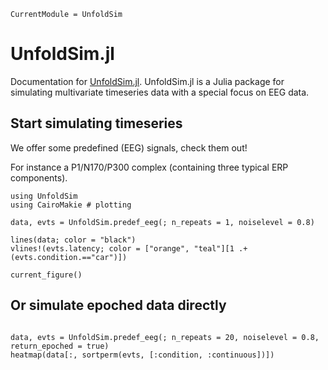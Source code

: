 ```@meta
CurrentModule = UnfoldSim
```

# UnfoldSim.jl

Documentation for [UnfoldSim.jl](https://github.com/unfoldtoolbox/UnfoldSim.jl). UnfoldSim.jl is a Julia package for simulating multivariate timeseries data with a special focus on EEG data.

## Start simulating timeseries
We offer some predefined (EEG) signals, check them out!

For instance a P1/N170/P300 complex (containing three typical ERP components).
```@example main
using UnfoldSim
using CairoMakie # plotting

data, evts = UnfoldSim.predef_eeg(; n_repeats = 1, noiselevel = 0.8)

lines(data; color = "black")
vlines!(evts.latency; color = ["orange", "teal"][1 .+ (evts.condition.=="car")])

current_figure()
```

## Or simulate epoched data directly
```@example main

data, evts = UnfoldSim.predef_eeg(; n_repeats = 20, noiselevel = 0.8, return_epoched = true)
heatmap(data[:, sortperm(evts, [:condition, :continuous])])

```
